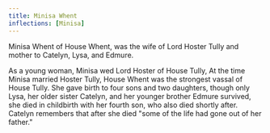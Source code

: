 ```yaml
---
title: Minisa Whent
inflections: [Minisa]
---
```


Minisa Whent of House Whent, was the wife of Lord Hoster Tully and mother to Catelyn, Lysa, and Edmure.

As a young woman, Minisa wed Lord Hoster of House Tully, At the time Minisa married Hoster Tully, House Whent was the strongest vassal of House Tully. She gave birth to four sons and two daughters, though only Lysa, her older sister Catelyn, and her younger brother Edmure survived, she died in childbirth with her fourth son, who also died shortly after. Catelyn remembers that after she died "some of the life had gone out of her father." 


